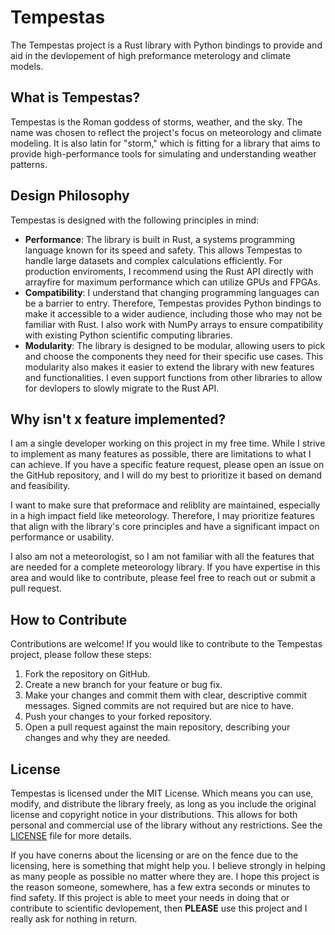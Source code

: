 # Tempestas
The Tempestas project is a Rust library with Python bindings to provide and aid in the devlopement of high preformance meterology and climate models.

## What is Tempestas?
Tempestas is the Roman goddess of storms, weather, and the sky. The name was chosen to reflect the project's focus on meteorology and climate modeling. It is also latin for "storm," which is fitting for a library that aims to provide high-performance tools for simulating and understanding weather patterns.

## Design Philosophy
Tempestas is designed with the following principles in mind:
- **Performance**: The library is built in Rust, a systems programming language known for its speed and safety. This allows Tempestas to handle large datasets and complex calculations efficiently. For production enviroments, I recommend using the Rust API directly with arrayfire for maximum performance which can utilize GPUs and FPGAs.
- **Compatibility**: I understand that changing programming languages can be a barrier to entry. Therefore, Tempestas provides Python bindings to make it accessible to a wider audience, including those who may not be familiar with Rust. I also work with NumPy arrays to ensure compatibility with existing Python scientific computing libraries.
- **Modularity**: The library is designed to be modular, allowing users to pick and choose the components they need for their specific use cases. This modularity also makes it easier to extend the library with new features and functionalities. I even support functions from other libraries to allow for devlopers to slowly migrate to the Rust API.

## Why isn't x feature implemented?
I am a single developer working on this project in my free time. While I strive to implement as many features as possible, there are limitations to what I can achieve. If you have a specific feature request, please open an issue on the GitHub repository, and I will do my best to prioritize it based on demand and feasibility.

I want to make sure that preformace and reliblity are maintained, especially in a high impact field like meteorology. Therefore, I may prioritize features that align with the library's core principles and have a significant impact on performance or usability.

I also am not a meteorologist, so I am not familiar with all the features that are needed for a complete meteorology library. If you have expertise in this area and would like to contribute, please feel free to reach out or submit a pull request.

## How to Contribute
Contributions are welcome! If you would like to contribute to the Tempestas project, please follow these steps:
1. Fork the repository on GitHub.
2. Create a new branch for your feature or bug fix.
3. Make your changes and commit them with clear, descriptive commit messages. Signed commits are not required but are nice to have.
4. Push your changes to your forked repository.
5. Open a pull request against the main repository, describing your changes and why they are needed.

## License
Tempestas is licensed under the MIT License. Which means you can use, modify, and distribute the library freely, as long as you include the original license and copyright notice in your distributions. This allows for both personal and commercial use of the library without any restrictions. See the [LICENSE](LICENSE) file for more details.

If you have conerns about the licensing or are on the fence due to the licensing, here is something that might help you. I believe strongly in helping as many people as possible no matter where they are. I hope this project is the reason someone, somewhere, has a few extra seconds or minutes to find safety. If this project is able to meet your needs in doing that or contribute to scientific devlopement, then **PLEASE** use this project and I really ask for nothing in return.
